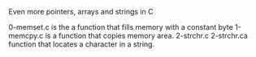 Even more pointers, arrays and strings in C

0-memset.c is the a function that fills memory with a constant byte
1-memcpy.c is a function that copies memory area.
 2-strchr.c 2-strchr.ca function that locates a character in a string.
